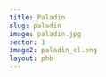 ```yaml
---
title: Paladin
slug: paladin
image: paladin.jpg
sector: 1
image2: paladin_cl.png
layout: phb
---
```

